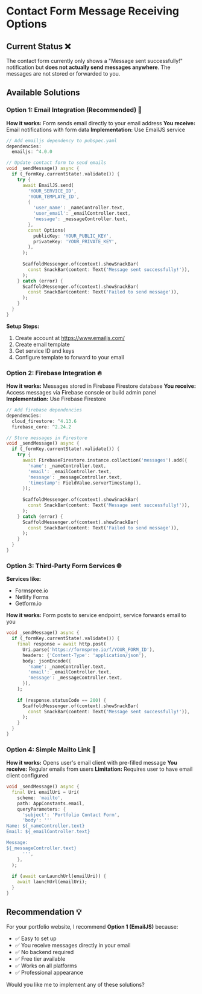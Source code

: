 # Contact Form Message Receiving Options

## Current Status ❌
The contact form currently only shows a "Message sent successfully!" notification but **does not actually send messages anywhere**. The messages are not stored or forwarded to you.

## Available Solutions

### Option 1: Email Integration (Recommended) 📧
**How it works:** Form sends email directly to your email address
**You receive:** Email notifications with form data
**Implementation:** Use EmailJS service

```dart
// Add emailjs dependency to pubspec.yaml
dependencies:
  emailjs: ^4.0.0

// Update contact form to send emails
void _sendMessage() async {
  if (_formKey.currentState!.validate()) {
    try {
      await EmailJS.send(
        'YOUR_SERVICE_ID',
        'YOUR_TEMPLATE_ID',
        {
          'user_name': _nameController.text,
          'user_email': _emailController.text,
          'message': _messageController.text,
        },
        const Options(
          publicKey: 'YOUR_PUBLIC_KEY',
          privateKey: 'YOUR_PRIVATE_KEY',
        ),
      );
      
      ScaffoldMessenger.of(context).showSnackBar(
        const SnackBar(content: Text('Message sent successfully!')),
      );
    } catch (error) {
      ScaffoldMessenger.of(context).showSnackBar(
        const SnackBar(content: Text('Failed to send message')),
      );
    }
  }
}
```

**Setup Steps:**
1. Create account at https://www.emailjs.com/
2. Create email template
3. Get service ID and keys
4. Configure template to forward to your email

### Option 2: Firebase Integration 🔥
**How it works:** Messages stored in Firebase Firestore database
**You receive:** Access messages via Firebase console or build admin panel
**Implementation:** Use Firebase Firestore

```dart
// Add firebase dependencies
dependencies:
  cloud_firestore: ^4.13.6
  firebase_core: ^2.24.2

// Store messages in Firestore
void _sendMessage() async {
  if (_formKey.currentState!.validate()) {
    try {
      await FirebaseFirestore.instance.collection('messages').add({
        'name': _nameController.text,
        'email': _emailController.text,
        'message': _messageController.text,
        'timestamp': FieldValue.serverTimestamp(),
      });
      
      ScaffoldMessenger.of(context).showSnackBar(
        const SnackBar(content: Text('Message sent successfully!')),
      );
    } catch (error) {
      ScaffoldMessenger.of(context).showSnackBar(
        const SnackBar(content: Text('Failed to send message')),
      );
    }
  }
}
```

### Option 3: Third-Party Form Services 🌐
**Services like:**
- Formspree.io
- Netlify Forms  
- Getform.io

**How it works:** Form posts to service endpoint, service forwards email to you

```dart
void _sendMessage() async {
  if (_formKey.currentState!.validate()) {
    final response = await http.post(
      Uri.parse('https://formspree.io/f/YOUR_FORM_ID'),
      headers: {'Content-Type': 'application/json'},
      body: jsonEncode({
        'name': _nameController.text,
        'email': _emailController.text,
        'message': _messageController.text,
      }),
    );
    
    if (response.statusCode == 200) {
      ScaffoldMessenger.of(context).showSnackBar(
        const SnackBar(content: Text('Message sent successfully!')),
      );
    }
  }
}
```

### Option 4: Simple Mailto Link 📮
**How it works:** Opens user's email client with pre-filled message
**You receive:** Regular emails from users
**Limitation:** Requires user to have email client configured

```dart
void _sendMessage() async {
  final Uri emailUri = Uri(
    scheme: 'mailto',
    path: AppConstants.email,
    queryParameters: {
      'subject': 'Portfolio Contact Form',
      'body': '''
Name: ${_nameController.text}
Email: ${_emailController.text}

Message:
${_messageController.text}
      ''',
    },
  );
  
  if (await canLaunchUrl(emailUri)) {
    await launchUrl(emailUri);
  }
}
```

## Recommendation 💡

For your portfolio website, I recommend **Option 1 (EmailJS)** because:
- ✅ Easy to set up
- ✅ You receive messages directly in your email
- ✅ No backend required
- ✅ Free tier available
- ✅ Works on all platforms
- ✅ Professional appearance

Would you like me to implement any of these solutions?
